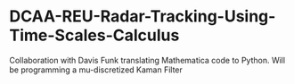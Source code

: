 # DCAA-REU-Radar-Tracking-Using-Time-Scales-Calculus
Collaboration with Davis Funk translating Mathematica code to Python. Will be programming a mu-discretized Kaman Filter
